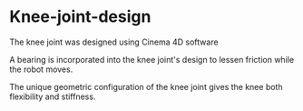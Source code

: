 # Knee-joint-design


The knee joint was designed using Cinema 4D software

A bearing is incorporated into the knee joint's design to lessen friction while the robot moves.

The unique geometric configuration of the knee joint gives the knee both flexibility and stiffness.

